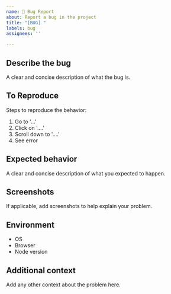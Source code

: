 ```yaml
---
name: 🐛 Bug Report
about: Report a bug in the project
title: "[BUG] "
labels: bug
assignees: ''

---
```


## Describe the bug
A clear and concise description of what the bug is.

## To Reproduce
Steps to reproduce the behavior:
1. Go to '...'
2. Click on '....'
3. Scroll down to '....'
4. See error

## Expected behavior
A clear and concise description of what you expected to happen.

## Screenshots
If applicable, add screenshots to help explain your problem.

## Environment
- OS
- Browser 
- Node version

## Additional context
Add any other context about the problem here.